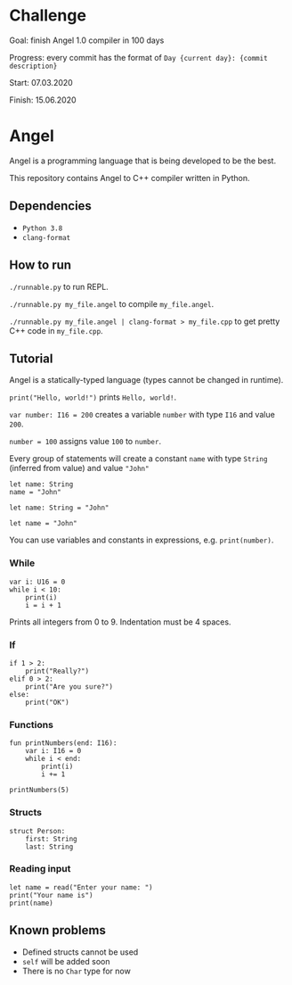 # Challenge
Goal: finish Angel 1.0 compiler in 100 days

Progress: every commit has the format of `Day {current day}: {commit description}`

Start: 07.03.2020

Finish: 15.06.2020

# Angel
Angel is a programming language that is being developed to be the best.

This repository contains Angel to C++ compiler written in Python.

## Dependencies
- `Python 3.8`
- `clang-format`

## How to run
`./runnable.py` to run REPL.

`./runnable.py my_file.angel` to compile `my_file.angel`.

`./runnable.py my_file.angel | clang-format > my_file.cpp` to get pretty
C++ code in `my_file.cpp`. 

## Tutorial
Angel is a statically-typed language (types cannot be changed in runtime). 

`print("Hello, world!")` prints `Hello, world!`.

`var number: I16 = 200` creates a variable `number` with type `I16` and value `200`.

`number = 100` assigns value `100` to `number`.

Every group of statements will create a constant `name` with type `String`
(inferred from value) and value `"John"`
```
let name: String
name = "John"

let name: String = "John"

let name = "John"
```
You can use variables and constants in expressions, e.g. `print(number)`.

### While
```
var i: U16 = 0
while i < 10:
    print(i)
    i = i + 1
```
Prints all integers from 0 to 9. Indentation must be 4 spaces.

### If
```
if 1 > 2:
    print("Really?")
elif 0 > 2:
    print("Are you sure?")
else:
    print("OK")
```

### Functions
```
fun printNumbers(end: I16):
    var i: I16 = 0
    while i < end:
        print(i)
        i += 1

printNumbers(5)
```

### Structs
```
struct Person:
    first: String
    last: String
```

### Reading input
```
let name = read("Enter your name: ")
print("Your name is")
print(name)
```

## Known problems
- Defined structs cannot be used
- `self` will be added soon
- There is no `Char` type for now

